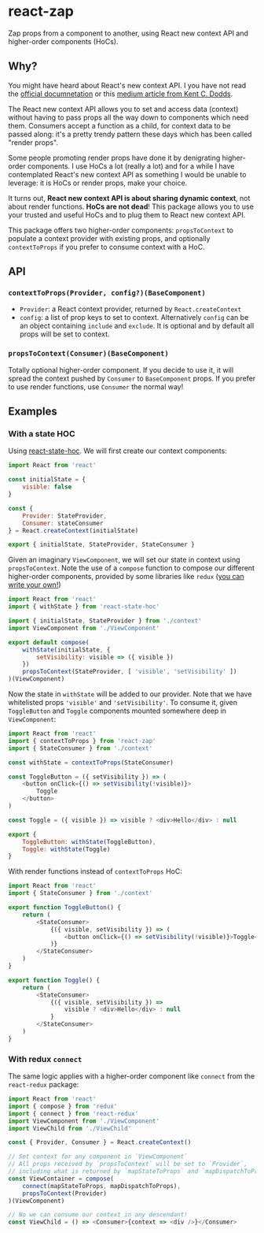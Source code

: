 # react-zap

Zap props from a component to another, using React new context API and higher-order components (HoCs).

## Why?

You might have heard about React's new context API. I you have not read the [official documnetation](https://reactjs.org/docs/context.html) or this [medium article from Kent C. Dodds](https://medium.com/dailyjs/reacts-%EF%B8%8F-new-context-api-70c9fe01596b).

The React new context API allows you to set and access data (context) without having to pass props all the way down to components which need them. Consumers accept a function as a child, for context data to be passed along: it's a pretty trendy pattern these days which has been called "render props".

Some people promoting render props have done it by denigrating higher-order components. I use HoCs a lot (really a lot) and for a while I have contemplated React's new context API as something I would be unable to leverage: it is HoCs or render props, make your choice.

It turns out, **React new context API is about sharing dynamic context**, not about render functions. **HoCs are not dead**! This package allows you to use your trusted and useful HoCs and to plug them to React new context API.

This package offers two higher-order components: `propsToContext` to populate a context provider with existing props, and optionally `contextToProps` if you prefer to consume context with a HoC.

## API

### `contextToProps(Provider, config?)(BaseComponent)`

*   `Provider`: a React context provider, returned by `React.createContext`
*   `config`: a list of prop keys to set to context. Alternatively `config` can be an object containing `include` and `exclude`. It is optional and by default all props will be set to context.

### `propsToContext(Consumer)(BaseComponent)`

Totally optional higher-order component. If you decide to use it, it will spread the context pushed by `Consumer` to `BaseComponent` props. If you prefer to use render functions, use `Consumer` the normal way!

## Examples

### With a state HOC

Using [react-state-hoc](troch/react-state-hoc). We will first create our context components:

```js
import React from 'react'

const initialState = {
    visible: false
}

const {
    Provider: StateProvider,
    Consumer: stateConsumer
} = React.createContext(initialState)

export { initialState, StateProvider, StateConsumer }
```

Given an imaginary `ViewComponent`, we will set our state in context using `propsToContext`. Note the use of a `compose` function to compose our different higher-order components, provided by some libraries like `redux` ([you can write your own!](https://gist.github.com/JamieMason/172460a36a0eaef24233e6edb2706f83))

```js
import React from 'react'
import { withState } from 'react-state-hoc'

import { initialState, StateProvider } from './context'
import ViewComponent from './ViewComponent'

export default compose(
    withState(initialState, {
        setVisibility: visible => ({ visible })
    })
    propsToContext(StateProvider, [ 'visible', 'setVisibility' ])
)(ViewComponent)
```

Now the state in `withState` will be added to our provider. Note that we have whitelisted props `'visible'` and `'setVisibility'`. To consume it, given `ToggleButton` and `Toggle` components mounted somewhere deep in `ViewComponent`:

```js
import React from 'react'
import { contextToProps } from 'react-zap'
import { StateConsumer } from './context'

const withState = contextToProps(StateConsumer)

const ToggleButton = ({ setVisibility }) => (
    <button onClick={() => setVisibility(!visible)}>
        Toggle
    </button>
)

const Toggle = ({ visible }) => visible ? <div>Hello</div> : null

export {
    ToggleButton: withState(ToggleButton),
    Toggle: withState(Toggle)
}
```

With render functions instead of `contextToProps` HoC:

```js
import React from 'react'
import { StateConsumer } from './context'

export function ToggleButton() {
    return (
        <StateConsumer>
            {({ visible, setVisibility }) => (
                <button onClick={() => setVisibility(!visible)}>Toggle</button>
            )}
        </StateConsumer>
    )
}

export function Toggle() {
    return (
        <StateConsumer>
            {({ visible, setVisibility }) =>
                visible ? <div>Hello</div> : null
            }
        </StateConsumer>
    )
}
```

### With redux `connect`

The same logic applies with a higher-order component like `connect` from the `react-redux` package:

```js
import React from 'react'
import { compose } from 'redux'
import { connect } from 'react-redux'
import ViewComponent from './ViewComponent'
import ViewChild from './ViewChild'

const { Provider, Consumer } = React.createContext()

// Set context for any component in `ViewComponent`
// All props received by `propsToContext` will be set to `Provider`,
// including what is returned by `mapStateToProps` and `mapDispatchToProps`
const ViewContainer = compose(
    connect(mapStateToProps, mapDispatchToProps),
    propsToContext(Provider)
)(ViewComponent)

// No we can consume our context in any descendant!
const ViewChild = () => <Consumer>{context => <div />}</Consumer>
```
